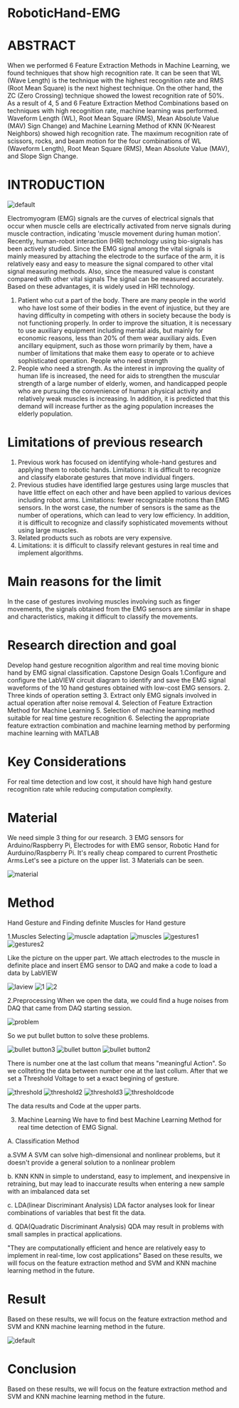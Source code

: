 # RoboticHand-EMG
# ABSTRACT
When we performed 6 Feature Extraction Methods in Machine Learning, we found techniques that show high recognition rate. It can be seen that WL (Wave Length) is the technique with the highest recognition rate and RMS (Root Mean Square) is the next highest technique. On the other hand, the ZC (Zero Crossing) technique showed the lowest recognition rate of 50%. As a result of 4, 5 and 6 Feature Extraction Method Combinations based on techniques with high recognition rate, machine learning was performed. Waveform Length (WL), Root Mean Square (RMS), Mean Absolute Value (MAV) Sign Change) and Machine Learning Method of KNN (K-Nearest Neighbors) showed high recognition rate. The maximum recognition rate of scissors, rocks, and beam motion for the four combinations of WL (Waveform Length), Root Mean Square (RMS), Mean Absolute Value (MAV), and Slope Sign Change.

# INTRODUCTION
![default](https://user-images.githubusercontent.com/32018719/42020556-23d8a02e-7af3-11e8-8f51-8aed5f07ae7c.PNG)

 Electromyogram (EMG) signals are the curves of electrical signals that occur when muscle cells are electrically activated from nerve signals during muscle contraction, indicating 'muscle movement during human motion'. Recently, human-robot interaction (HRI) technology using bio-signals has been actively studied. Since the EMG signal among the vital signals is mainly measured by attaching the electrode to the surface of the arm, it is relatively easy and easy to measure the signal compared to other vital signal measuring methods. Also, since the measured value is constant compared with other vital signals The signal can be measured accurately. Based on these advantages, it is widely used in HRI technology. 

1. Patient who cut a part of the body.
 There are many people in the world who have lost some of their bodies in the event of injustice, but they are having difficulty in competing with others in society because the body is not functioning properly. In order to improve the situation, it is necessary to use auxiliary equipment including mental aids, but mainly for economic reasons, less than 20% of them wear auxiliary aids. Even ancillary equipment, such as those worn primarily by them, have a number of limitations that make them easy to operate or to achieve sophisticated operation. People who need strength
2. People who need a strength.
 As the interest in improving the quality of human life is increased, the need for aids to strengthen the muscular strength of a large number of elderly, women, and handicapped people who are pursuing the convenience of human physical activity and relatively weak muscles is increasing. In addition, it is predicted that this demand will increase further as the aging population increases the elderly population.

# Limitations of previous research 
1. Previous work has focused on identifying whole-hand gestures and applying them to robotic hands.  Limitations: It is difficult to recognize and classify elaborate gestures that move individual fingers. 
2. Previous studies have identified large gestures using large muscles that have little effect on each other and have been applied to various devices including robot arms. Limitations: fewer recognizable motions than EMG sensors. In the worst case, the number of sensors is the same as the number of operations, which can lead to very low efficiency. In addition, it is difficult to recognize and classify sophisticated movements without using large muscles. 
3. Related products such as robots are very expensive.
4. Limitations: it is difficult to classify relevant gestures in real time and implement algorithms. 
# Main reasons for the limit 
In the case of gestures involving muscles involving such as finger movements, the signals obtained from the EMG sensors are similar in shape and characteristics, making it difficult to classify the movements.

# Research direction and goal 
Develop hand gesture recognition algorithm and real time moving bionic hand by EMG signal classification.
Capstone Design Goals 
1.Configure and configure the LabVIEW circuit diagram to identify and save the EMG signal waveforms of the 10 hand gestures obtained with low-cost EMG sensors. 
2. Three kinds of operation setting 
3. Extract only EMG signals involved in actual operation after noise removal 
4. Selection of Feature Extraction Method for Machine Learning 
5. Selection of machine learning method suitable for real time gesture recognition 
6. Selecting the appropriate feature extraction combination and machine learning method by performing machine learning with MATLAB
# Key Considerations
For real time detection and low cost, it should have high hand gesture recognition rate while reducing computation complexity.
# Material
We need simple 3 thing for our research. 3 EMG sensors for Arduino/Raspberry Pi, Electrodes for with EMG sensor, Robotic Hand for Aurduino/Raspberry Pi. It's really cheap compared to current Prosthetic Arms.Let's see a picture on the upper list. 3 Materials can be seen.

![material](https://user-images.githubusercontent.com/32018719/42020431-d03823a4-7af2-11e8-80c1-5a3efe3fa51a.PNG)
# Method
Hand Gesture and Finding definite Muscles for Hand gesture

1.Muscles Selecting
 ![muscle adaptation](https://user-images.githubusercontent.com/32018719/42020685-87c7a2ba-7af3-11e8-8f13-6220d0b09fe6.PNG)
 ![muscles](https://user-images.githubusercontent.com/32018719/42020627-63285a08-7af3-11e8-874a-a80dafb52b38.PNG)
 ![gestures1](https://user-images.githubusercontent.com/32018719/42020907-34f6404a-7af4-11e8-855a-9de8f6e4281f.PNG)
 ![gestures2](https://user-images.githubusercontent.com/32018719/42020911-36c41956-7af4-11e8-8472-a1d539258d99.PNG)
 
Like the picture on the upper part. We attach electrodes to the muscle in definite place and insert EMG sensor to DAQ and make a code to load a data by LabVIEW

 ![laview](https://user-images.githubusercontent.com/32018719/42020880-20b1b8bc-7af4-11e8-9364-e27521f54803.PNG)
 ![1](https://user-images.githubusercontent.com/32018719/42020980-6ce1e2b6-7af4-11e8-8175-c65f66ae3e3b.PNG)
 ![2](https://user-images.githubusercontent.com/32018719/42020981-6d275e9a-7af4-11e8-9582-26b209cd48d8.PNG)
 
2.Preprocessing
 When we open the data, we could find a huge noises from DAQ that came from DAQ starting session.
 
 ![problem](https://user-images.githubusercontent.com/32018719/42021066-9f94bb34-7af4-11e8-89f7-260df5de5374.PNG)
 
 So we put bullet button to solve these problems.
 
 ![bullet button3](https://user-images.githubusercontent.com/32018719/42021230-053fb54c-7af5-11e8-86a5-2b560d6e50b5.PNG)
![bullet button](https://user-images.githubusercontent.com/32018719/42021231-05758258-7af5-11e8-8a4b-fbde9195bec2.PNG)
![bullet button2](https://user-images.githubusercontent.com/32018719/42021232-05a82352-7af5-11e8-8529-ef5e00a42162.PNG)

There is number one at the last collum that means "meaningful Action". So we collteting the data between number one at the last collum.
After that we set a Threshold Voltage to set a exact begining of gesture.

![threshold](https://user-images.githubusercontent.com/32018719/42021415-7c773c5c-7af5-11e8-9a8d-a4a983d80c97.PNG)
![threshold2](https://user-images.githubusercontent.com/32018719/42021417-7cb4bc8a-7af5-11e8-889c-00f57f9dc277.PNG)
![threshold3](https://user-images.githubusercontent.com/32018719/42021418-7cea1efc-7af5-11e8-816d-3b25d39a97e7.PNG)
![thresholdcode](https://user-images.githubusercontent.com/32018719/42021419-7d1d5e0c-7af5-11e8-8b7b-9cd2b796296b.PNG)

The data results and Code at the upper parts.

3. Machine Learning 
 We have to find best Machine Learning Method for real time detection of EMG Signal.
 
A. Classification Method

a.SVM
 A SVM can solve high-dimensional and nonlinear problems, but it doesn't provide a general solution to a nonlinear problem

b. KNN
 KNN in simple to understand, easy to implement, and inexpensive in retraining, but may lead to inaccurate results when entering a new sample with an imbalanced data set

c. LDA(linear Discriminant Analysis)
 LDA factor analyses look for linear combinations of variables that best fit the data.

d. QDA(Quadratic Discriminant Analysis)
 QDA may result in problems with small samples in practical applications.

"They are computationally efficient and hence are relatively easy to implement in real-time, low cost applications"
Based on these results, we will focus on the feature extraction method and SVM and KNN machine learning method in the future. 

# Result
Based on these results, we will focus on the feature extraction method and SVM and KNN machine learning method in the future. 

![default](https://user-images.githubusercontent.com/32018719/42019809-089a6100-7af1-11e8-903e-7d9c0eeb226e.PNG)
# Conclusion
Based on these results, we will focus on the feature extraction method and SVM and KNN machine learning method in the future. 
